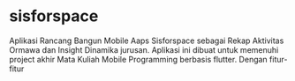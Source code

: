 # sisforspace
Aplikasi Rancang Bangun Mobile Aaps Sisforspace sebagai Rekap Aktivitas Ormawa dan Insight Dinamika jurusan. Aplikasi ini dibuat untuk memenuhi project akhir Mata Kuliah Mobile Programming berbasis flutter. Dengan fitur-fitur  
